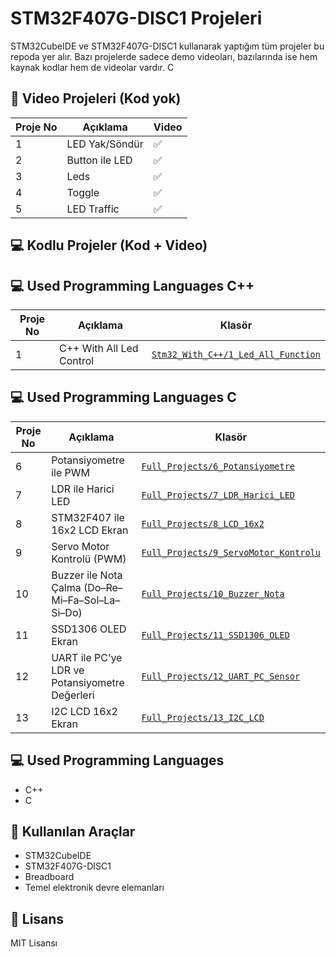 # STM32F407G-DISC1 Projeleri

STM32CubeIDE ve STM32F407G-DISC1 kullanarak yaptığım tüm projeler bu repoda yer alır. Bazı projelerde sadece demo videoları, bazılarında ise hem kaynak kodlar hem de videolar vardır.
C
## 🎥 Video Projeleri (Kod yok)
| Proje No | Açıklama | Video |
|----------|----------|--------|
| 1 | LED Yak/Söndür | ✅ |
| 2 | Button ile LED | ✅ |
| 3 | Leds | ✅ |
| 4 | Toggle | ✅ |
| 5 | LED Traffic | ✅ |


## 💻 Kodlu Projeler (Kod + Video)

## 💻 Used Programming Languages C++
| Proje No | Açıklama                                         | Klasör                                                                          |
| -------- | ------------------------------------------------ | ------------------------------------------------------------------------------- |
| 1        | C++ With All Led Control                         |   [`Stm32_With_C++/1_Led_All_Function`](./Stm32_With_C++/1_Led_All_Function)    |
                                                                             


## 💻 Used Programming Languages C
| Proje No | Açıklama                                         | Klasör                                                                          |
| -------- | ------------------------------------------------ | ------------------------------------------------------------------------------- |
| 6        | Potansiyometre ile PWM                           | [`Full_Projects/6_Potansiyometre`](./Full_Projects/6_Potansiyometre)            |
| 7        | LDR ile Harici LED                               | [`Full_Projects/7_LDR_Harici_LED`](./Full_Projects/7_LDR_Harici_LED)            |
| 8        | STM32F407 ile 16x2 LCD Ekran                     | [`Full_Projects/8_LCD_16x2`](./Full_Projects/stm32f407-lcd-16x2)                |
| 9        | Servo Motor Kontrolü (PWM)                       | [`Full_Projects/9_ServoMotor_Kontrolu`](./Full_Projects/08_ServoMotor_Kontrolu) |
| 10       | Buzzer ile Nota Çalma (Do–Re–Mi–Fa–Sol–La–Si–Do) | [`Full_Projects/10_Buzzer_Nota`](./Full_Projects/9_Buzzer)                      |
| 11       | SSD1306 OLED Ekran                               | [`Full_Projects/11_SSD1306_OLED`](./Full_Projects/11_SSD1306_oled)              |
| 12       | UART ile PC’ye LDR ve Potansiyometre Değerleri  | [`Full_Projects/12_UART_PC_Sensor`](./Full_Projects/12_UART__PC_sensor_verisi_LDR_potansiyometre_degeri) |
| 13       | I2C LCD 16x2 Ekran                               | [`Full_Projects/13_I2C_LCD`](./Full_Projects/13_I2C_LCD)                        |

## 💻 Used Programming Languages
- C++
- C
  
## 🧰 Kullanılan Araçlar
- STM32CubeIDE
- STM32F407G-DISC1
- Breadboard
- Temel elektronik devre elemanları

## 📝 Lisans
MIT Lisansı

